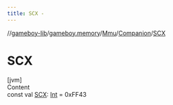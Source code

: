 ```yaml
---
title: SCX -
---
```

//[gameboy-lib](../../../index.md)/[gameboy.memory](../../index.md)/[Mmu](../index.md)/[Companion](index.md)/[SCX](-s-c-x.md)



# SCX  
[jvm]  
Content  
const val [SCX](-s-c-x.md): [Int](https://kotlinlang.org/api/latest/jvm/stdlib/kotlin/-int/index.html) = 0xFF43  



